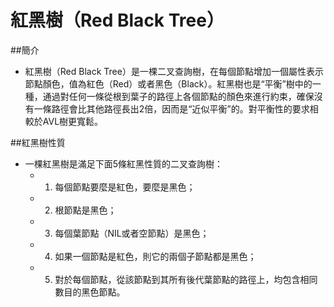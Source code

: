 # 紅黑樹（Red Black Tree）
 
##簡介
- 紅黑樹（Red Black Tree）是一棵二叉查詢樹，在每個節點增加一個屬性表示節點顏色，值為紅色（Red）或者黑色（Black）。紅黑樹也是“平衡”樹中的一種，通過對任何一條從根到葉子的路徑上各個節點的顏色來進行約束，確保沒有一條路徑會比其他路徑長出2倍，因而是“近似平衡”的。對平衡性的要求相較於AVL樹更寬鬆。

##紅黑樹性質
- 一棵紅黑樹是滿足下面5條紅黑性質的二叉查詢樹：
  - 1. 每個節點要麼是紅色，要麼是黑色；
  - 2. 根節點是黑色；
  - 3. 每個葉節點（NIL或者空節點）是黑色；
  - 4. 如果一個節點是紅色，則它的兩個子節點都是黑色；
  - 5. 對於每個節點，從該節點到其所有後代葉節點的路徑上，均包含相同數目的黑色節點。
